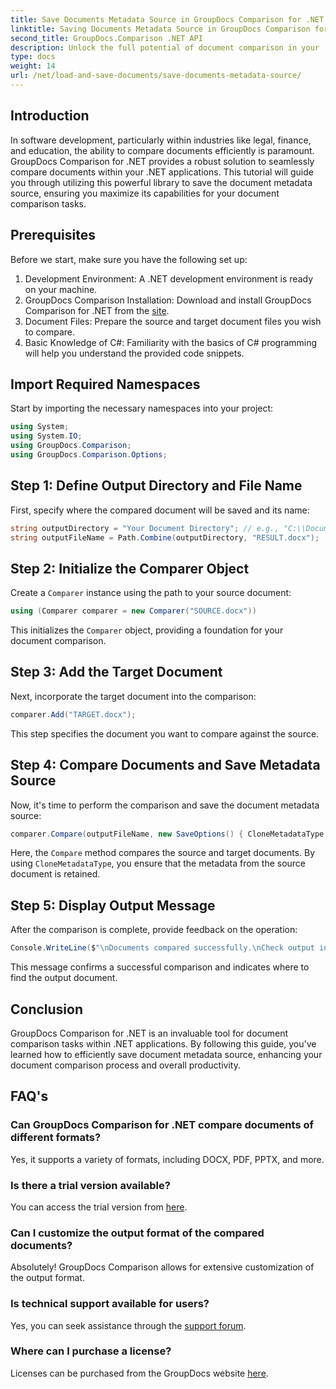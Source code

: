 ```yaml
---
title: Save Documents Metadata Source in GroupDocs Comparison for .NET
linktitle: Saving Documents Metadata Source in GroupDocs Comparison for .NET
second_title: GroupDocs.Comparison .NET API
description: Unlock the full potential of document comparison in your .NET applications by leveraging GroupDocs Comparison for .NET. This step-by-step tutorial walks you through comparing documents effortlessly, while focusing on saving document metadata source.
type: docs
weight: 14
url: /net/load-and-save-documents/save-documents-metadata-source/
---
```

## Introduction

In software development, particularly within industries like legal, finance, and education, the ability to compare documents efficiently is paramount. GroupDocs Comparison for .NET provides a robust solution to seamlessly compare documents within your .NET applications. This tutorial will guide you through utilizing this powerful library to save the document metadata source, ensuring you maximize its capabilities for your document comparison tasks.

## Prerequisites

Before we start, make sure you have the following set up:

1. Development Environment: A .NET development environment is ready on your machine.
2. GroupDocs Comparison Installation: Download and install GroupDocs Comparison for .NET from the [site](https://releases.groupdocs.com/comparison/net/).
3. Document Files: Prepare the source and target document files you wish to compare.
4. Basic Knowledge of C#: Familiarity with the basics of C# programming will help you understand the provided code snippets.

## Import Required Namespaces

Start by importing the necessary namespaces into your project:

```csharp
using System;
using System.IO;
using GroupDocs.Comparison;
using GroupDocs.Comparison.Options;
```

## Step 1: Define Output Directory and File Name

First, specify where the compared document will be saved and its name:

```csharp
string outputDirectory = "Your Document Directory"; // e.g., "C:\\Documents"
string outputFileName = Path.Combine(outputDirectory, "RESULT.docx");
```

## Step 2: Initialize the Comparer Object

Create a `Comparer` instance using the path to your source document:

```csharp
using (Comparer comparer = new Comparer("SOURCE.docx"))
```
This initializes the `Comparer` object, providing a foundation for your document comparison.

## Step 3: Add the Target Document

Next, incorporate the target document into the comparison:

```csharp
comparer.Add("TARGET.docx");
```
This step specifies the document you want to compare against the source.

## Step 4: Compare Documents and Save Metadata Source

Now, it's time to perform the comparison and save the document metadata source:

```csharp
comparer.Compare(outputFileName, new SaveOptions() { CloneMetadataType = MetadataType.Source });
```
Here, the `Compare` method compares the source and target documents. By using `CloneMetadataType`, you ensure that the metadata from the source document is retained.

## Step 5: Display Output Message

After the comparison is complete, provide feedback on the operation:

```csharp
Console.WriteLine($"\nDocuments compared successfully.\nCheck output in {outputDirectory}.");
```
This message confirms a successful comparison and indicates where to find the output document.

## Conclusion

GroupDocs Comparison for .NET is an invaluable tool for document comparison tasks within .NET applications. By following this guide, you've learned how to efficiently save document metadata source, enhancing your document comparison process and overall productivity.

## FAQ's

### Can GroupDocs Comparison for .NET compare documents of different formats?

Yes, it supports a variety of formats, including DOCX, PDF, PPTX, and more.

### Is there a trial version available?

You can access the trial version from [here](https://releases.groupdocs.com/).

### Can I customize the output format of the compared documents?

Absolutely! GroupDocs Comparison allows for extensive customization of the output format.

### Is technical support available for users?

Yes, you can seek assistance through the [support forum](https://forum.groupdocs.com/c/comparison/12).

### Where can I purchase a license?

Licenses can be purchased from the GroupDocs website [here](https://purchase.groupdocs.com/buy).
